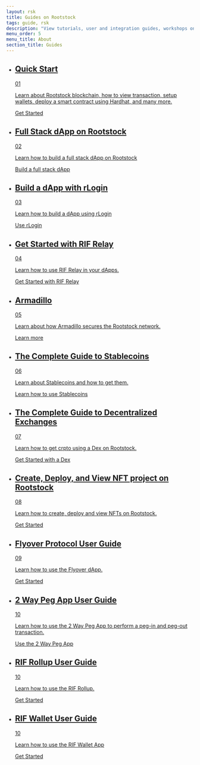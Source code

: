 ```yaml
---
layout: rsk
title: Guides on Rootstock
tags: guide, rsk
description: "View tutorials, user and integration guides, workshops on Rootstock"
menu_order: 5
menu_title: About
section_title: Guides
---
```


<div class="features-list">
    <ul id="card-list" class="row">
        <li class="col-xl-6 col-md-6">
        <div class="feature-card">
<div class="content"><a href="/guides/quickstart/">
            <div class="content-container">
               <div class="card-title"><h2 class="zg-text-bg">Quick Start</h2><span class="zg-label ml-1">01</span></div> 
                <p class="card-desc">Learn about Rootstock blockchain, how to view transaction, setup wallets, deploy a smart contract using Hardhat, and many more.</p>
            </div>
            </a><div class="btn-container "><a href="/guides/quickstart/">
                </a><a class="green" href="/guides/quickstart/">Get Started</a>
            </div>
            </div>
        </div>
        </li>
        <li class="col-xl-6 col-md-6">
        <div class="feature-card">
<div class="content"><a href="/guides/full-stack-dapp-on-rsk/">
            <div class="content-container">
              <div class="card-title"><h2 class="zg-text-bg bg-yellow">Full Stack dApp on Rootstock</h2><span class="zg-label ml-1 bg-yellow">02</span></div> 
                <p class="card-desc">Learn how to build a full stack dApp on Rootstock</p>
            </div>
            </a><div class="btn-container"><a href="/guides/full-stack-dapp-on-rsk/">
                </a><a class="green" href="/guides/full-stack-dapp-on-rsk/">Build a full stack dApp</a>
            </div>
            </div>
        </div>
        </li>
        <li class="col-xl-6 col-md-6">
        <div class="feature-card">
<div class="content two-line-title-content"><a href="/guides/rlogin/">
            <div class="content-container">
            <div class="card-title"><h2 class="zg-text-bg bg-purple">Build a dApp with rLogin</h2><span class="zg-label ml-1 bg-purple">03</span></div>
                <p class="card-desc">Learn how to build a dApp using rLogin</p>
            </div>
            </a><div class="btn-container"><a href="/guides/rlogin/">
                </a><a class="green" href="/guides/rlogin/">Use rLogin</a>
            </div>
            </div>
        </div>
        </li>
        <li class="col-xl-6 col-md-6">
        <div class="feature-card">
<div class="content"><a href="/guides/rif-relay/">
            <div class="content-container">
               <div class="card-title"><h2 class="zg-text-bg bg-pink">Get Started with RIF Relay</h2><span class="zg-label ml-1 bg-pink">04</span></div> 
                <p class="card-desc">Learn how to use RIF Relay in your dApps.</p>
            </div>
            </a><div class="btn-container"><a href="/guides/rif-relay/">
                </a><a class="green" href="/guides/rif-relay/">Get Started with RIF Relay</a>
            </div>
            </div>
        </div>
        </li>
        <li class="col-xl-6 col-md-6">
        <div class="feature-card">
<div class="content"><a href="/guides/armadillo/">
            <div class="content-container">
               <div class="card-title"><h2 class="zg-text-bg bg-green">Armadillo</h2><span class="zg-label ml-1 bg-green">05</span></div> 
                <p class="card-desc">Learn about how Armadillo secures the Rootstock network.</p>
            </div>
            </a><div class="btn-container"><a href="/guides/armadillo/">
                </a><a class="green" href="/guides/armadillo/">Learn more</a>
            </div>
            </div>
        </div>
        </li>
        <li class="col-xl-6 col-md-6">
        <div class="feature-card">
<div class="content"><a href="/guides/stablecoin/">
            <div class="content-container">
               <div class="card-title"><h2 class="zg-text-bg bg-cyan">The Complete Guide to Stablecoins</h2><span class="zg-label ml-1 bg-cyan">06</span></div> 
                <p class="card-desc">Learn about Stablecoins and how to get them.</p>
            </div>
            </a><div class="btn-container"><a href="/guides/stablecoin/">
                </a><a class="green" href="/guides/stablecoin/">Learn how to use Stablecoins</a>
            </div>
            </div>
        </div>
        </li>
<li class="col-xl-6 col-md-6">
        <div class="feature-card">
<div class="content"><a href="/guides/dex/">
            <div class="content-container">
               <div class="card-title"><h2 class="zg-text-bg bg-cyan">The Complete Guide to Decentralized Exchanges</h2><span class="zg-label ml-1 bg-cyan">07</span></div> 
                <p class="card-desc">Learn how to get crpto using a Dex on Rootstock.</p>
            </div>
            </a><div class="btn-container"><a href="/guides/dex/">
                </a><a class="green" href="/guides/dex/">Get Started with a Dex</a>
            </div>
            </div>
        </div>
        </li>
<li class="col-xl-6 col-md-6">
        <div class="feature-card">
<div class="content"><a href="/guides/nft/">
            <div class="content-container">
               <div class="card-title"><h2 class="zg-text-bg bg-yellow">Create, Deploy, and View NFT project on Rootstock</h2><span class="zg-label ml-1 bg-yellow">08</span></div> 
                <p class="card-desc">Learn how to create, deploy and view NFTs on Rootstock.</p>
            </div>
            </a><div class="btn-container"><a href="/guides/nft/">
                </a><a class="green" href="/guides/nft/">Get Started</a>
            </div>
            </div>
        </div>
        </li>
<li class="col-xl-6 col-md-6">
        <div class="feature-card">
<div class="content"><a href="/guides/flyover/">
            <div class="content-container">
               <div class="card-title"><h2 class="zg-text-bg bg-orange">Flyover Protocol User Guide</h2><span class="zg-label ml-1 bg-yellow">09</span></div> 
                <p class="card-desc">Learn how to use the Flyover dApp.</p>
            </div>
            </a><div class="btn-container"><a href="/guides/flyover/">
                </a><a class="green" href="/guides/flyover/">Get Started</a>
            </div>
            </div>
        </div>
        </li>
<li class="col-xl-6 col-md-6">
        <div class="feature-card">
<div class="content"><a href="/guides/two-way-peg-app/">
            <div class="content-container">
               <div class="card-title"><h2 class="zg-text-bg bg-yellow">2 Way Peg App User Guide</h2><span class="zg-label ml-1 bg-yellow">10</span></div> 
                <p class="card-desc">Learn how to use the 2 Way Peg App to perform a peg-in and peg-out transaction.</p>
            </div>
            </a><div class="btn-container"><a href="/guides/two-way-peg-app/">
                </a><a class="green" href="/guides/two-way-peg-app/">Use the 2 Way Peg App</a>
            </div>
            </div>
        </div>
        </li>
<li class="col-xl-6 col-md-6">
        <div class="feature-card">
<div class="content"><a href="/guides/rif-rollup/">
            <div class="content-container">
               <div class="card-title"><h2 class="zg-text-bg bg-yellow">RIF Rollup User Guide</h2><span class="zg-label ml-1 bg-yellow">10</span></div> 
                <p class="card-desc">Learn how to use the RIF Rollup.</p>
            </div>
            </a><div class="btn-container"><a href="/guides/rif-rollup/">
                </a><a class="green" href="/guides/rif-rollup/">Get Started</a>
            </div>
            </div>
        </div>
        </li>
<li class="col-xl-6 col-md-6">
        <div class="feature-card">
<div class="content"><a href="/rif/wallet/user-guide/">
            <div class="content-container">
               <div class="card-title"><h2 class="zg-text-bg bg-yellow">RIF Wallet User Guide</h2><span class="zg-label ml-1 bg-yellow">10</span></div> 
                <p class="card-desc">Learn how to use the RIF Wallet App</p>
            </div>
            </a><div class="btn-container"><a href="/rif/wallet/user-guide/">
                </a><a class="green" href="/rif/wallet/user-guide/">Get Started</a>
            </div>
            </div>
        </div>
        </li>
    </ul>
</div>
